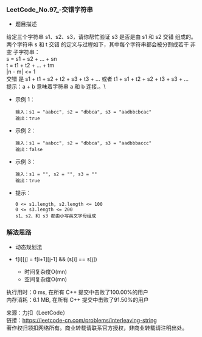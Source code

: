 ### LeetCode_No.97_-交错字符串
* 题目描述


给定三个字符串 s1、s2、s3，请你帮忙验证 s3 是否是由 s1 和 s2 交错 组成的。\
两个字符串 s 和 t 交错 的定义与过程如下，其中每个字符串都会被分割成若干 非空 子字符串：\
s = s1 + s2 + ... + sn\
t = t1 + t2 + ... + tm\
|n - m| <= 1\
交错 是 s1 + t1 + s2 + t2 + s3 + t3 + ... 或者 t1 + s1 + t2 + s2 + t3 + s3 + ...\
提示：a + b 意味着字符串 a 和 b 连接.。\
* 示例 1：

      输入：s1 = "aabcc", s2 = "dbbca", s3 = "aadbbcbcac"
      输出：true
* 示例 2：

      输入：s1 = "aabcc", s2 = "dbbca", s3 = "aadbbbaccc"
      输出：false
* 示例 3：

      输入：s1 = "", s2 = "", s3 = ""
      输出：true

* 提示：

      0 <= s1.length, s2.length <= 100
      0 <= s3.length <= 200
      s1、s2、和 s3 都由小写英文字母组成

### 解法思路
* 动态规划法
* f[i][j] = f[i+1][j-1] && (s[i] == s[j])

  * 时间复杂度O(mn)
  * 空间复杂度O(mn)

执行用时：0 ms, 在所有 C++ 提交中击败了100.00%的用户\
内存消耗：6.1 MB, 在所有 C++ 提交中击败了91.50%的用户

来源：力扣（LeetCode）\
链接：https://leetcode-cn.com/problems/interleaving-string \
著作权归领扣网络所有。商业转载请联系官方授权，非商业转载请注明出处。
